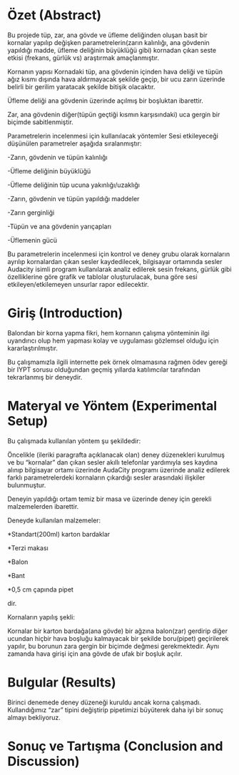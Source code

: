 # Özet (Abstract)
Bu projede tüp, zar, ana gövde ve üfleme deliğinden oluşan basit bir kornalar yapılıp değişken parametrelerin(zarın kalınlığı, ana gövdenin yapıldığı madde, üfleme deliğinin büyüklüğü gibi) kornadan çıkan seste etkisi (frekans, gürlük vs) araştırmak amaçlanmıştır.

Kornanın yapısı Kornadaki tüp, ana gövdenin içinden hava deliği ve tüpün ağız kısmı dışında hava aldırmayacak şekilde geçip, bir ucu zarın üzerinde belirli bir gerilim yaratacak şekilde bitişik olacaktır.

Üfleme deliği ana gövdenin üzerinde açılmış bir boşluktan ibarettir.

Zar, ana gövdenin diğer(tüpün geçtiği kısmın karşısındaki) uca gergin bir biçimde sabitlenmiştir.

Parametrelerin incelenmesi için kullanılacak yöntemler Sesi etkileyeceği düşünülen parametreler aşağıda sıralanmıştır:

-Zarın, gövdenin ve tüpün kalınlığı

-Üfleme deliğinin büyüklüğü

-Üfleme deliğinin tüp ucuna yakınlığı/uzaklığı

-Zarın, gövdenin ve tüpün yapıldığı maddeler

-Zarın gerginliği

-Tüpün ve ana gövdenin yarıçapları

-Üflemenin gücü

Bu parametrelerin incelenmesi için kontrol ve deney grubu olarak kornaların ayrılıp kornalardan çıkan sesler kaydedilecek, bilgisayar ortamında sesler Audacity isimli program kullanılarak analiz edilerek sesin frekans, gürlük gibi özelliklerine göre grafik ve tablolar oluşturulacak, buna göre sesi etkileyen/etkilemeyen unsurlar rapor edilecektir.

# Giriş (Introduction)
Balondan bir korna yapma fikri, hem kornanın çalışma yönteminin ilgi uyandırıcı olup hem yapması kolay ve uygulaması gözlemsel olduğu için kararlaştırılmıştır.

Bu çalışmamızla ilgili internette pek örnek olmamasına rağmen ödev gereği bir IYPT sorusu olduğundan geçmiş yıllarda katılımcılar tarafından tekrarlanmış bir deneydir.

# Materyal ve Yöntem (Experimental Setup)
Bu çalışmada kullanılan yöntem şu şekildedir:

Öncelikle (ileriki paragrafta açıklanacak olan) deney düzenekleri kurulmuş ve bu “kornalar” dan çıkan sesler akıllı telefonlar yardımıyla ses kaydına alınıp bilgisayar ortamı üzerinde AudaCity programı üzerinde analiz edilerek farklı parametrelerdeki kornaların çıkardığı sesler arasındaki ilişkiler bulunmuştur.

Deneyin yapıldığı ortam temiz bir masa ve üzerinde deney için gerekli malzemelerden ibarettir.

Deneyde kullanılan malzemeler:

*Standart(200ml) karton bardaklar 

*Terzi makası

*Balon

*Bant

*0,5 cm çapında pipet

dir.

Kornaların yapılış şekli:

Kornalar bir karton bardağa(ana gövde) bir ağzına balon(zar) gerdirip diğer ucundan hiçbir hava boşluğu kalmayacak bir şekilde boru(pipet) geçirilerek yapılır, bu borunun zara gergin bir biçimde değmesi gerekmektedir. Aynı zamanda hava girişi için ana gövde de ufak bir boşluk açılır.

# Bulgular (Results)
Birinci denemede deney düzeneği kuruldu ancak korna çalışmadı. 
Kullandığımız “zar” tipini değiştirip pipetimizi büyüterek daha iyi bir sonuç almayı bekliyoruz.

# Sonuç ve Tartışma (Conclusion and Discussion) 


